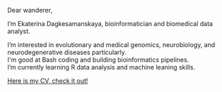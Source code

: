 Dear wanderer, 

I’m Ekaterina Dagkesamanskaya, bioinformatician and biomedical data analyst.

I’m interested in evolutionary and medical genomics, neurobiology, and neurodegenerative diseases particularly. \
I'm good at Bash coding and building bioinformatics pipelines. \
I’m currently learning R data analysis and machine leaning skills.

[Here is my CV, check it out!](https://github.com/dagkesamanskaya/dagkesamanskaya/blob/main/CV_Dagkesamanskaya_Ekaterina_Bioinformatician.pdf)

<!---
dagkesamanskaya/dagkesamanskaya is a ✨ special ✨ repository because its `README.md` (this file) appears on your GitHub profile.
You can click the Preview link to take a look at your changes.
--->
